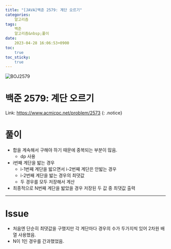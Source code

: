 ```yaml
---
title: "[JAVA]백준 2579: 계단 오르기"
categories:
    알고리즘
tags:
    백준
    알고리즘&nbsp;풀이
date:
    2023-04-28 16:06:53+0900
toc:
    true
toc_sticky:
    true
---
```

![BOJ2579](https://user-images.githubusercontent.com/77597885/235079248-40beca0f-cc8f-4b8c-8bf2-f9428563786d.png)

# 백준 2579: 계단 오르기
Link: <https://www.acmicpc.net/problem/2573>
{: .notice}


# 풀이
*  합을 계속해서 구해야 하기 때문에 중복되는 부분이 많음.
   *  dp 사용
*  i번째 계단을 밟는 경우
   *  i-1번째 계단을 밟으면서 i-2번째 계단은 안밟는 경우
   *  i-2번째 계단을 밟는 경우의 최댓값
   * 두 경우를 모두 저장해서 계산
 * 최종적으로 N번째 계단을 밟았을 경우 저장된 두 값 중 최댓값 출력

<script src="https://gist.github.com/cuzzzu1318/43d9957024503e951214df2a65320c07.js"></script>
***

# Issue

* 처음엔 단순히 최댓값을 구했지만 각 계단마다 경우의 수가 두가지씩 있어 2차원 배열 사용했음.
* N이 1인 경우를 간과했었음.